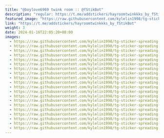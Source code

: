 ```yaml
---
title: "@boylove6969 twink room :: @fStikBot"
description: "regular: https://t.me/addstickers/hayroomtwinkkks_by_fStikBot"
featured_image: "https://raw.githubusercontent.com/kylelin1998/tg-sticker-spreading-worldwide-images/main/img/b90f8704-243a-4fdc-a68d-bd51839aa537.jpg"
link: "https://t.me/addstickers/hayroomtwinkkks_by_fStikBot"
weight: 3
date: 2024-01-16T22:05:20+08:00
images:
  - https://raw.githubusercontent.com/kylelin1998/tg-sticker-spreading-worldwide-images/main/img/b90f8704-243a-4fdc-a68d-bd51839aa537.jpg
  - https://raw.githubusercontent.com/kylelin1998/tg-sticker-spreading-worldwide-images/main/img/2c70e359-a8a6-478b-819e-84e36f1de3fc.jpg
  - https://raw.githubusercontent.com/kylelin1998/tg-sticker-spreading-worldwide-images/main/img/afabd001-7004-4bd6-8a96-5deafcf1da9f.jpg
  - https://raw.githubusercontent.com/kylelin1998/tg-sticker-spreading-worldwide-images/main/img/59daffdc-d366-43df-aae1-94289c8f87f1.jpg
  - https://raw.githubusercontent.com/kylelin1998/tg-sticker-spreading-worldwide-images/main/img/4d5fd322-c0ce-48e1-9649-de785794c12f.jpg
  - https://raw.githubusercontent.com/kylelin1998/tg-sticker-spreading-worldwide-images/main/img/dcf26474-db4d-401a-9bb2-ca95c79e4066.jpg
  - https://raw.githubusercontent.com/kylelin1998/tg-sticker-spreading-worldwide-images/main/img/da93f51b-c65a-4ad8-a02c-26b9d11225b7.jpg
  - https://raw.githubusercontent.com/kylelin1998/tg-sticker-spreading-worldwide-images/main/img/aeec7f25-5265-4742-9065-7bdbf46b00c7.jpg
  - https://raw.githubusercontent.com/kylelin1998/tg-sticker-spreading-worldwide-images/main/img/a5db7c6b-3db8-4fcc-bef7-26139851b7b0.jpg
  - https://raw.githubusercontent.com/kylelin1998/tg-sticker-spreading-worldwide-images/main/img/1ca751c8-4a75-44a6-aeea-52fa470d2978.jpg
  - https://raw.githubusercontent.com/kylelin1998/tg-sticker-spreading-worldwide-images/main/img/bc76169a-053a-4f74-85c9-733e46a54837.jpg
  - https://raw.githubusercontent.com/kylelin1998/tg-sticker-spreading-worldwide-images/main/img/c63ebd23-fd5c-4f8f-938a-908ad03b3695.jpg
  - https://raw.githubusercontent.com/kylelin1998/tg-sticker-spreading-worldwide-images/main/img/3bf24b5e-4cde-4dfe-a2bd-fdab7265d9d6.jpg
  - https://raw.githubusercontent.com/kylelin1998/tg-sticker-spreading-worldwide-images/main/img/5b16e955-4507-4579-a469-f1d8ca269c2c.jpg
  - https://raw.githubusercontent.com/kylelin1998/tg-sticker-spreading-worldwide-images/main/img/d1f572c9-ce5a-4796-b6f2-f78b20e70452.jpg
  - https://raw.githubusercontent.com/kylelin1998/tg-sticker-spreading-worldwide-images/main/img/9139e99a-79df-48d4-b00a-82a963e98b9e.jpg
  - https://raw.githubusercontent.com/kylelin1998/tg-sticker-spreading-worldwide-images/main/img/16b0eb36-8091-48ab-834e-692064e738f2.jpg
  - https://raw.githubusercontent.com/kylelin1998/tg-sticker-spreading-worldwide-images/main/img/7ec681ff-0d38-419c-baec-4c2fe2911f88.jpg
  - https://raw.githubusercontent.com/kylelin1998/tg-sticker-spreading-worldwide-images/main/img/cb5a64cb-11fa-4d78-83c6-1b949dd4fe50.jpg
  - https://raw.githubusercontent.com/kylelin1998/tg-sticker-spreading-worldwide-images/main/img/dec801ee-7f07-4314-bb65-0c2ae3717e0e.jpg
---
```

